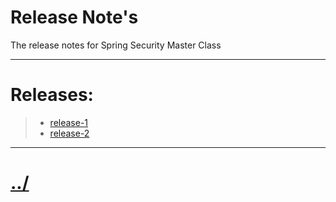 # Release Note's

The release notes for Spring Security Master Class

---


# Releases:
> * [release-1](./release-1.md)
> * [release-2](./release-2.md)



---

# [../](../README.md)
